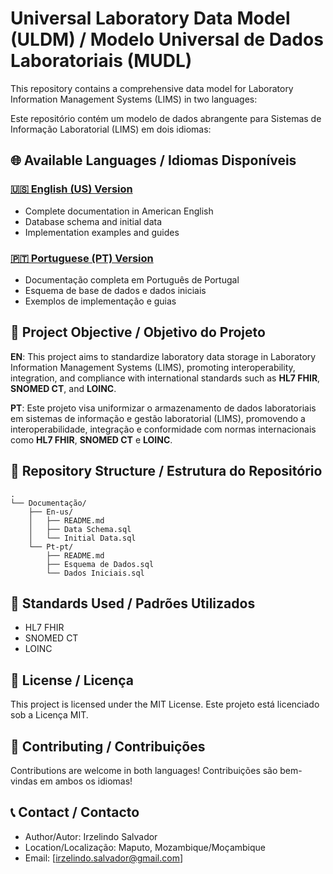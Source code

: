 # Universal Laboratory Data Model (ULDM) / Modelo Universal de Dados Laboratoriais (MUDL)

This repository contains a comprehensive data model for Laboratory Information Management Systems (LIMS) in two languages:

Este repositório contém um modelo de dados abrangente para Sistemas de Informação Laboratorial (LIMS) em dois idiomas:

## 🌐 Available Languages / Idiomas Disponíveis

### [🇺🇸 English (US) Version](Documentação/En-us/README.md)
- Complete documentation in American English
- Database schema and initial data
- Implementation examples and guides

### [🇵🇹 Portuguese (PT) Version](Documentação/Pt-pt/README.md)
- Documentação completa em Português de Portugal
- Esquema de base de dados e dados iniciais
- Exemplos de implementação e guias

## 🎯 Project Objective / Objetivo do Projeto

**EN**: This project aims to standardize laboratory data storage in Laboratory Information Management Systems (LIMS), promoting interoperability, integration, and compliance with international standards such as **HL7 FHIR**, **SNOMED CT**, and **LOINC**.

**PT**: Este projeto visa uniformizar o armazenamento de dados laboratoriais em sistemas de informação e gestão laboratorial (LIMS), promovendo a interoperabilidade, integração e conformidade com normas internacionais como **HL7 FHIR**, **SNOMED CT** e **LOINC**.

## 📂 Repository Structure / Estrutura do Repositório

```
.
└── Documentação/
    ├── En-us/
    │   ├── README.md
    │   ├── Data Schema.sql
    │   └── Initial Data.sql
    └── Pt-pt/
        ├── README.md
        ├── Esquema de Dados.sql
        └── Dados Iniciais.sql
```

## 🔗 Standards Used / Padrões Utilizados

- HL7 FHIR
- SNOMED CT
- LOINC

## 📝 License / Licença

This project is licensed under the MIT License.
Este projeto está licenciado sob a Licença MIT.

## 👥 Contributing / Contribuições

Contributions are welcome in both languages!
Contribuições são bem-vindas em ambos os idiomas!

## 📞 Contact / Contacto

- Author/Autor: Irzelindo Salvador
- Location/Localização: Maputo, Mozambique/Moçambique
- Email: [irzelindo.salvador@gmail.com]